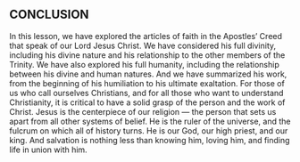 ## CONCLUSION
	
In this lesson, we have explored the articles of faith in the Apostles’ Creed that speak of our Lord Jesus Christ. We have considered his full divinity, including his divine nature and his relationship to the other members of the Trinity. We have also explored his full humanity, including the relationship between his divine and human natures. And we have summarized his work, from the beginning of his humiliation to his ultimate exaltation. 
For those of us who call ourselves Christians, and for all those who want to understand Christianity, it is critical to have a solid grasp of the person and the work of Christ. Jesus is the centerpiece of our religion — the person that sets us apart from all other systems of belief. He is the ruler of the universe, and the fulcrum on which all of history turns. He is our God, our high priest, and our king. And salvation is nothing less than knowing him, loving him, and finding life in union with him.
 
